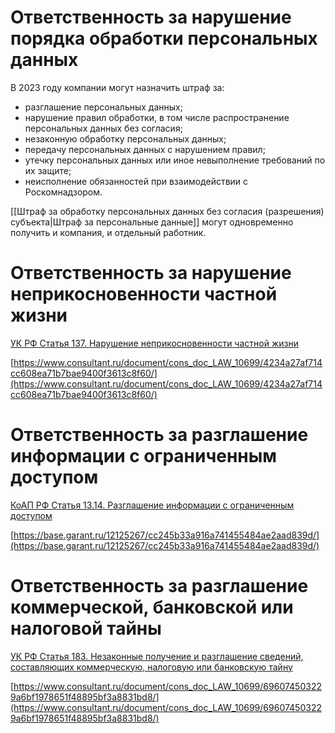 # Ответственность за нарушение порядка обработки персональных данных

В 2023 году компании могут назначить штраф за:

- разглашение персональных данных;
- нарушение правил обработки, в том числе распространение персональных данных без согласия;
- незаконную обработку персональных данных;
- передачу персональных данных с нарушением правил;
- утечку персональных данных или иное невыполнение требований по их защите;
- неисполнение обязанностей при взаимодействии с Роскомнадзором.

[[Штраф за обработку персональных данных без согласия (разрешения) субъекта|Штраф за персональные данные]] могут одновременно получить и компания, и отдельный работник.

# Ответственность за нарушение неприкосновенности частной жизни


[УК РФ Статья 137. Нарушение неприкосновенности частной жизни](https://www.consultant.ru/document/cons_doc_LAW_10699/4234a27af714cc608ea71b7bae9400f3613c8f60/)

[https://www.consultant.ru/document/cons_doc_LAW_10699/4234a27af714cc608ea71b7bae9400f3613c8f60/](https://www.consultant.ru/document/cons_doc_LAW_10699/4234a27af714cc608ea71b7bae9400f3613c8f60/)


# Ответственность за разглашение информации с ограниченным доступом

[КоАП РФ Статья 13.14. Разглашение информации с ограниченным доступом](https://base.garant.ru/12125267/cc245b33a916a741455484ae2aad839d/)

[https://base.garant.ru/12125267/cc245b33a916a741455484ae2aad839d/](https://base.garant.ru/12125267/cc245b33a916a741455484ae2aad839d/)

# Ответственность за разглашение коммерческой, банковской или налоговой тайны

[УК РФ Статья 183. Незаконные получение и разглашение сведений, составляющих коммерческую, налоговую или банковскую тайну](https://www.consultant.ru/document/cons_doc_LAW_10699/696074503229a6bf1978651f48895bf3a8831bd8/)

[https://www.consultant.ru/document/cons_doc_LAW_10699/696074503229a6bf1978651f48895bf3a8831bd8/](https://www.consultant.ru/document/cons_doc_LAW_10699/696074503229a6bf1978651f48895bf3a8831bd8/)



